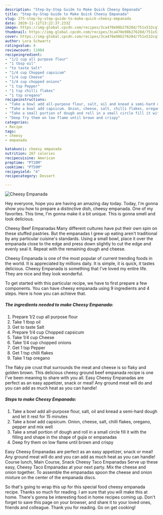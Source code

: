 ```yaml
---
description: "Step-by-Step Guide to Make Quick Cheesy Empanada"
title: "Step-by-Step Guide to Make Quick Cheesy Empanada"
slug: 275-step-by-step-guide-to-make-quick-cheesy-empanada
date: 2020-11-11T13:22:37.233Z
image: https://img-global.cpcdn.com/recipes/3ca478e98b27628d/751x532cq70/cheesy-empanada-recipe-main-photo.jpg
thumbnail: https://img-global.cpcdn.com/recipes/3ca478e98b27628d/751x532cq70/cheesy-empanada-recipe-main-photo.jpg
cover: https://img-global.cpcdn.com/recipes/3ca478e98b27628d/751x532cq70/cheesy-empanada-recipe-main-photo.jpg
author: Lora Schwartz
ratingvalue: 4
reviewcount: 11084
recipeingredient:
- "1/2 cup all purpose flour"
- "1 tbsp oil"
- "to taste Salt"
- "1/4 cup Chopped capsicum"
- "1/4 cup Cheese"
- "1/4 cup chopped onions"
- "1 tsp Pepper"
- "1 tsp chilli flakes"
- "1 tsp oregano"
recipeinstructions:
- "Take a bowl add all-purpose flour, salt, oil and knead a semi-hard dough and let it rest for 15 minutes"
- "Take a bowl add capsicum. Onion, cheese, salt, chilli flakes, oregano, pepper and mix well"
- "Take a small portion of dough and roll in a small circle fill it with the filling and shape in the shape of gujia or empanadas"
- "Deep fry them on low flame until brown and crispy"
categories:
- Recipe
tags:
- cheesy
- empanada

katakunci: cheesy empanada 
nutrition: 267 calories
recipecuisine: American
preptime: "PT20M"
cooktime: "PT59M"
recipeyield: "4"
recipecategory: Dessert

---
```



![Cheesy Empanada](https://img-global.cpcdn.com/recipes/3ca478e98b27628d/751x532cq70/cheesy-empanada-recipe-main-photo.jpg)

Hey everyone, hope you are having an amazing day today. Today, I'm gonna show you how to prepare a distinctive dish, cheesy empanada. One of my favorites. This time, I'm gonna make it a bit unique. This is gonna smell and look delicious.

Cheesy Beef Empanadas Many different cultures have put their own spin on these stuffed pastries. But the empanadas I grew up eating aren&#39;t traditional by any particular cuisine&#39;s standards. Using a small bowl, place it over the empanada close to the edge and press down slightly to cut the edge and evenly seal it. Repeat with the remaining dough and cheese.

Cheesy Empanada is one of the most popular of current trending foods in the world. It is appreciated by millions daily. It is simple, it is quick, it tastes delicious. Cheesy Empanada is something that I've loved my entire life. They are nice and they look wonderful.


To get started with this particular recipe, we have to first prepare a few components. You can have cheesy empanada using 9 ingredients and 4 steps. Here is how you can achieve that.

<!--inarticleads1-->

##### The ingredients needed to make Cheesy Empanada:

1. Prepare 1/2 cup all purpose flour
1. Take 1 tbsp oil
1. Get to taste Salt
1. Prepare 1/4 cup Chopped capsicum
1. Take 1/4 cup Cheese
1. Take 1/4 cup chopped onions
1. Get 1 tsp Pepper
1. Get 1 tsp chilli flakes
1. Take 1 tsp oregano


The flaky pie crust that surrounds the meat and cheese is so flaky and golden brown. This delicious cheesy ground beef empanada recipe is one I&#39;ve been meaning to share with you all. Easy Cheesy Empanadas are perfect as an easy appetizer, snack or meal! Any ground meat will do and you can add as much heat as you can handle! 

<!--inarticleads2-->

##### Steps to make Cheesy Empanada:

1. Take a bowl add all-purpose flour, salt, oil and knead a semi-hard dough and let it rest for 15 minutes
1. Take a bowl add capsicum. Onion, cheese, salt, chilli flakes, oregano, pepper and mix well
1. Take a small portion of dough and roll in a small circle fill it with the filling and shape in the shape of gujia or empanadas
1. Deep fry them on low flame until brown and crispy


Easy Cheesy Empanadas are perfect as an easy appetizer, snack or meal! Any ground meat will do and you can add as much heat as you can handle! Course lunch, Main Course, Snack Cheesy Taco Empanadas Serve up these easy, Cheesy Taco Empanadas at your next party. Mix the cheese and onion together. To assemble the empanadas spoon the cheese and onion mixture on the center of the empanada discs. 

So that's going to wrap this up for this special food cheesy empanada recipe. Thanks so much for reading. I am sure that you will make this at home. There's gonna be interesting food in home recipes coming up. Don't forget to save this page on your browser, and share it to your loved ones, friends and colleague. Thank you for reading. Go on get cooking!
